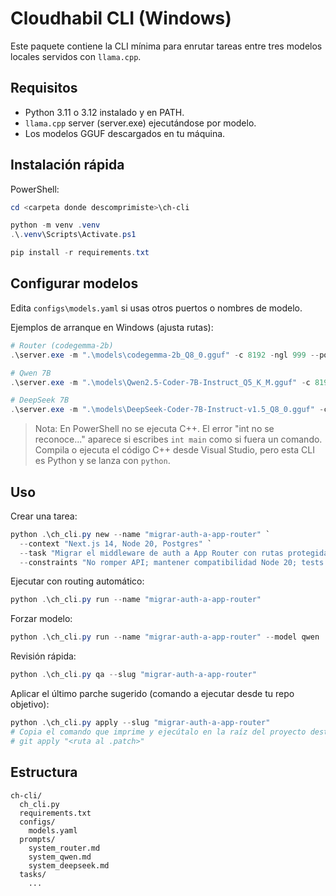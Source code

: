# Cloudhabil CLI (Windows)

Este paquete contiene la CLI mínima para enrutar tareas entre tres modelos locales servidos con `llama.cpp`.

## Requisitos
- Python 3.11 o 3.12 instalado y en PATH.
- `llama.cpp` server (server.exe) ejecutándose por modelo.
- Los modelos GGUF descargados en tu máquina.

## Instalación rápida
PowerShell:
```powershell
cd <carpeta donde descomprimiste>\ch-cli

python -m venv .venv
.\.venv\Scripts\Activate.ps1

pip install -r requirements.txt
```

## Configurar modelos
Edita `configs\models.yaml` si usas otros puertos o nombres de modelo.

Ejemplos de arranque en Windows (ajusta rutas):
```powershell
# Router (codegemma-2b)
.\server.exe -m ".\models\codegemma-2b_Q8_0.gguf" -c 8192 -ngl 999 --port 8081

# Qwen 7B
.\server.exe -m ".\models\Qwen2.5-Coder-7B-Instruct_Q5_K_M.gguf" -c 8192 -ngl 999 --port 8082

# DeepSeek 7B
.\server.exe -m ".\models\DeepSeek-Coder-7B-Instruct-v1.5_Q8_0.gguf" -c 8192 -ngl 999 --port 8083
```

> Nota: En PowerShell no se ejecuta C++. El error "int no se reconoce..." aparece si escribes `int main` como si fuera un comando. Compila o ejecuta el código C++ desde Visual Studio, pero esta CLI es Python y se lanza con `python`.

## Uso
Crear una tarea:
```powershell
python .\ch_cli.py new --name "migrar-auth-a-app-router" `
  --context "Next.js 14, Node 20, Postgres" `
  --task "Migrar el middleware de auth a App Router con rutas protegidas." `
  --constraints "No romper API; mantener compatibilidad Node 20; tests deben pasar."
```

Ejecutar con routing automático:
```powershell
python .\ch_cli.py run --name "migrar-auth-a-app-router"
```

Forzar modelo:
```powershell
python .\ch_cli.py run --name "migrar-auth-a-app-router" --model qwen
```

Revisión rápida:
```powershell
python .\ch_cli.py qa --slug "migrar-auth-a-app-router"
```

Aplicar el último parche sugerido (comando a ejecutar desde tu repo objetivo):
```powershell
python .\ch_cli.py apply --slug "migrar-auth-a-app-router"
# Copia el comando que imprime y ejecútalo en la raíz del proyecto destino:
# git apply "<ruta al .patch>"
```

## Estructura
```
ch-cli/
  ch_cli.py
  requirements.txt
  configs/
    models.yaml
  prompts/
    system_router.md
    system_qwen.md
    system_deepseek.md
  tasks/
    ...
```
